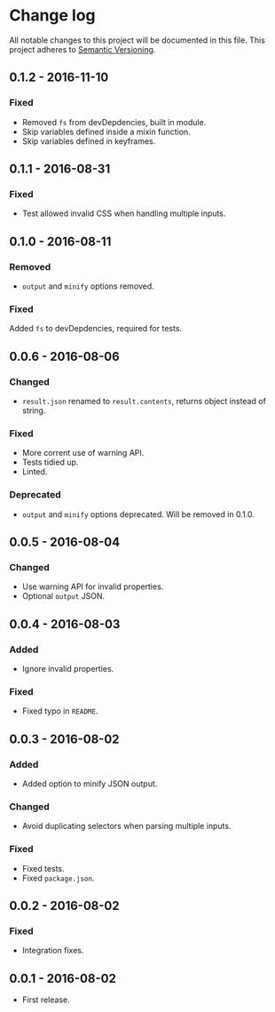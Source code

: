 # Change log
All notable changes to this project will be documented in this file.
This project adheres to [Semantic Versioning](http://semver.org/).

## 0.1.2 - 2016-11-10
### Fixed
- Removed `fs` from devDepdencies, built in module.
- Skip variables defined inside a mixin function.
- Skip variables defined in keyframes.

## 0.1.1 - 2016-08-31
### Fixed
- Test allowed invalid CSS when handling multiple inputs.

## 0.1.0 - 2016-08-11
### Removed
- `output` and `minify` options removed.

### Fixed
Added `fs` to devDepdencies, required for tests.

## 0.0.6 - 2016-08-06
### Changed
- `result.json` renamed to `result.contents`, returns object instead of string.

### Fixed
- More corrent use of warning API.
- Tests tidied up.
- Linted.

### Deprecated
- `output` and `minify` options deprecated. Will be removed in 0.1.0.

## 0.0.5 - 2016-08-04
### Changed
- Use warning API for invalid properties.
- Optional `output` JSON.

## 0.0.4 - 2016-08-03
### Added
- Ignore invalid properties.

### Fixed
- Fixed typo in `README`.

## 0.0.3 - 2016-08-02
### Added
- Added option to minify JSON output.

### Changed
- Avoid duplicating selectors when parsing multiple inputs.

### Fixed
- Fixed tests.
- Fixed `package.json`.

## 0.0.2 - 2016-08-02
### Fixed
- Integration fixes.

## 0.0.1 - 2016-08-02
- First release.
